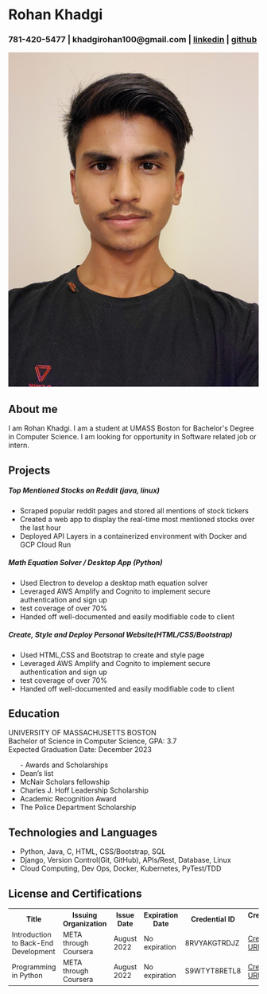 <!DOCTYPE html>
<html lang="en">
    <head>
        <meta charset="utf-8">
        <meta name="viewport" content="width=device-width, initial-scale=1">
        <title>Rohan Khadgi</title>
        <link rel = "stylesheet" href="styles.css">
        <link rel = "stylesheet" href="https://cdn.jsdelivr.net/npm/bootstrap@5.2.0/dist/css/bootstrap.min.css">
    </head>
    <body class="body">
        <div class="container">
            <div class="row" id="info">
                <div class="col"><h1>Rohan Khadgi</h1></div>
                <div class="row">
                    <div class="col"><h3>781-420-5477 | khadgirohan100@gmail.com | <a href="https://www.linkedin.com/in/rohan-khadgi/"> linkedin</a> | <a href="https://github.com/rohankhadgi33">github</a> </h3></div>
                </div>
            </div>
            <div class="row">
                <div class="col"><img src = "photo.jpg" id = "photo"></div>
            </div>
            <div class="row">
                <div class="col"><h2>About me</h2><p>I am Rohan Khadgi. I am a student at UMASS Boston for Bachelor's Degree in Computer Science. I am looking for opportunity in Software related job or intern.</p></div>
            </div>
            <div class="row">
                <div class="col">
                    <h2>Projects</h2>
                    <h5>Top Mentioned Stocks on Reddit (java, linux)</h5>
                    <ul>
                        <li>Scraped popular reddit pages and stored all mentions of stock tickers</li>
                        <li>Created a web app to display the real-time most mentioned stocks over the last hour</li>
                        <li>Deployed API Layers in a containerized environment with Docker and GCP Cloud Run</li>
                    </ul>
                    <h5>Math Equation Solver / Desktop App (Python)</h5>
                    <ul>
                        <li>Used Electron to develop a desktop math equation solver</li>
                        <li>Leveraged AWS Amplify and Cognito to implement secure authentication and sign up</li>
                        <li>test coverage of over 70%</li>
                        <li>Handed off well-documented and easily modifiable code to client</li>
                    </ul>
                    <h5>Create, Style and Deploy Personal Website(HTML/CSS/Bootstrap)</h5>
                    <ul>
                        <li>Used HTML,CSS and Bootstrap to create and style page</li>
                        <li>Leveraged AWS Amplify and Cognito to implement secure authentication and sign up</li>
                        <li>test coverage of over 70%</li>
                        <li>Handed off well-documented and easily modifiable code to client</li>
                    </ul>
                </div>
            </div>
            <div class="row">
                <div class="col">
                    <h2>Education</h2>
                    <p>UNIVERSITY OF MASSACHUSETTS BOSTON<br>
                    Bachelor of Science in Computer Science, GPA: 3.7<br>
                    Expected Graduation Date: December 2023
                    </p>
                        <ul>- Awards and Scholarships
                            <li>Dean’s list</li>
                            <li>McNair Scholars fellowship</li>
                            <li>Charles J. Hoff Leadership Scholarship</li>
                            <li>Academic Recognition Award</li>
                            <li>The Police Department Scholarship</li>
                        </ul>
                </div>
            </div>
            <div class="row">
                <div class="col"><h2>Technologies and Languages</h2>
                    <ul>
                        <li>Python, Java, C, HTML, CSS/Bootstrap, SQL</li>
                        <li>Django, Version Control(Git, GitHub), APIs/Rest, Database, Linux </li>
                        <li>Cloud Computing, Dev Ops, Docker, Kubernetes, PyTest/TDD</li>
                    </ul>
                </div>
            </div>
            <div class="row">
                <div class="col"><h2>
                    License and Certifications
                    </h2>
                    <table>
                        <tr id="tr">
                            <th id="tr">Title</th>
                            <th id="tr">Issuing Organization</th>
                            <th id="tr">Issue Date</th>
                            <th id="tr">Expiration Date</th>
                            <th id="tr">Credential ID</th>
                            <th id="tr">Credential URL</th>
                        </tr>
                        <tr id="tr">
                            <td id="tr">Introduction to Back-End Development</td>
                            <td id="tr">META through Coursera</td>
                            <td id="tr">August 2022</td>
                            <td id="tr">No expiration</td>
                            <td id="tr">8RVYAKGTRDJZ</td>
                            <td id="tr"><a href="https://www.coursera.org/account/accomplishments/certificate/8RVYAKGTRDJZ">Credential URL</a></td>
                        </tr>
                        <tr>
                            <td id="tr">Programming in Python</td>
                            <td id="tr">META through Coursera</td>
                            <td id="tr">August 2022</td>
                            <td id="tr">No expiration</td>
                            <td id="tr">S9WTYT8RETL8</td>
                            <td id="tr"><a href="https://www.coursera.org/account/accomplishments/certificate/S9WTYT8RETL8">Credential URL</a></td>
                        </tr>
                    </div>
                </div>
            </div>            
    </body>
</html>
